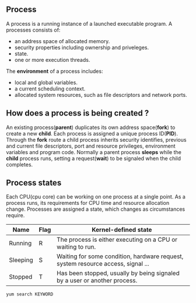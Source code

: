 ## Process
A process is a running instance of a launched executable program. A processes consists of: <br />
* an address space of allocated memory. <br />
* security properties including ownership and priveleges. <br />
* state. <br />
* one or more execution threads. <br />

The **environment** of a process includes:
* local and global variables.<br />
* a current scheduling context.<br />
* allocated system resources, such as file descriptors and network ports.<br />

## How does a process is being created ?
An existing process(**parent**) duplicates its own address space(**fork**) to create a new **child**. Each process is assigned a unique process ID(**PID**). Through the **fork** route a child process inherits security identifies, previous and current file descriptors, port and resource privileges, environment variables and program code. Normally a parent process **sleeps** while the **child** process runs, setting a request(**wait**) to be signaled when the child completes.

## Process states
Each CPU(cpu core) can be working on one process at a single point. As a process runs, its requirements for CPU time and resource allocation change. Processes are assigned a state, which changes as circumstances require.

Name | Flag  |  Kernel-defined state |
--- | --- | --- |
Running | R | The process is either executing on a CPU or waiting to run. |
Sleeping | S | Waiting for some condition, hardware request, system resource access, signal ... |
Stopped | T | Has been stopped, usually by being signaled by a user or another process. |



```{r, engine='bash', count_lines}
yum search KEYWORD 
```

